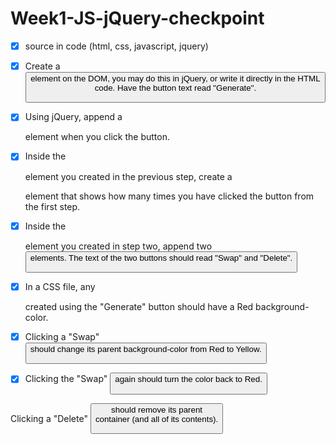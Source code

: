 # Week1-JS-jQuery-checkpoint

- [x] source in code (html, css, javascript, jquery)

- [x] Create a <button> element on the DOM, you may do this in jQuery, or write it directly in the HTML code. Have the button text read "Generate".

- [x] Using jQuery, append a <div> element when you click the button.

- [x] Inside the <div> element you created in the previous step, create a <p> element that shows how many times you have clicked the button from the first step.

- [x] Inside the <div> element you created in step two, append two <button> elements. The text of the two buttons should read "Swap" and "Delete".

- [x] In a CSS file, any <div> created using the "Generate" button should have a Red background-color.

- [x] Clicking a "Swap" <button> should change its parent background-color from Red to Yellow.

- [x] Clicking the "Swap" <button> again should turn the color back to Red.

Clicking a "Delete" <button> should remove its parent <div> container (and all of its contents).
